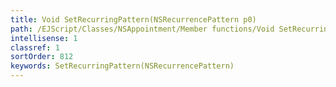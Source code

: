 ```yaml
---
title: Void SetRecurringPattern(NSRecurrencePattern p0)
path: /EJScript/Classes/NSAppointment/Member functions/Void SetRecurringPattern(NSRecurrencePattern p_0)
intellisense: 1
classref: 1
sortOrder: 812
keywords: SetRecurringPattern(NSRecurrencePattern)
---
```





